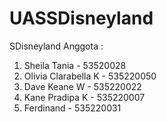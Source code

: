 # UASSDisneyland
SDisneyland
Anggota :
1. Sheila Tania - 53520028
2. Olivia Clarabella K - 535220050
3. Dave Keane W - 535220022
4. Kane Pradipa K - 535220007
5. Ferdinand - 535220031
